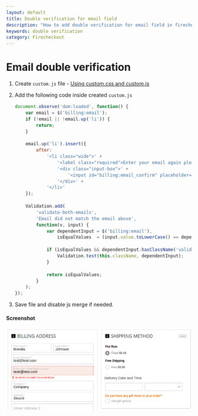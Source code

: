 ```yaml
---
layout: default
title: Double verification for email field
description: "How to add double verification for email field in firecheckout"
keywords: double verification
category: Firecheckout
---
```


# Email double verification

 1. Create `custom.js` file - [Using custom.css and custom.js][custom_js]
 2. Add the following code inside created `custom.js`

    ```js
    document.observe('dom:loaded', function() {
        var email = $('billing:email');
        if (!email || !email.up('li')) {
            return;
        }

        email.up('li').insert({
            after:
                '<li class="wide">' +
                    '<label class="required">Enter your email again please</label>' +
                    '<div class="input-box">' +
                        '<input id="billing:email_confirm" placeholder="Enter your email again please *" class="input-text required-entry validate-both-emails" type="text">' +
                    '</div>' +
                '</li>'
        });

        Validation.add(
            'validate-both-emails',
            'Email did not match the email above',
            function(v, input) {
                var dependentInput = $('billing:email'),
                    isEqualValues  = (input.value.toLowerCase() == dependentInput.value.toLowerCase());

                if (isEqualValues && dependentInput.hasClassName('validation-failed')) {
                    Validation.test(this.className, dependentInput);
                }

                return isEqualValues;
            }
        );
    });
    ```

 3. Save file and disable js merge if needed.

#### Screenshot

![Email double verification in action](/images/m1/firecheckout/email-double-verification/validation-failed.png)

[custom_js]: /m1/extensions/firecheckout/using-customcss-and-customjs/#add-custom-javascript-at-firecheckout-page "How to use custom.js file"
